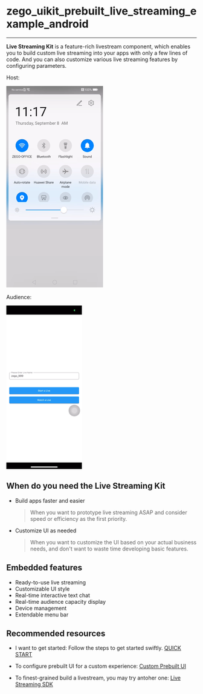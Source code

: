# zego_uikit_prebuilt_live_streaming_example_android

- - -


**Live Streaming Kit** is a feature-rich livestream component, which enables you to build custom live streaming into your apps with only a few lines of code. And you can also customize various live streaming features by configuring parameters.

Host:

![Host](images/host.gif)

Audience:

![Host](images/audience.gif)



## When do you need the Live Streaming Kit

- Build apps faster and easier
  > When you want to prototype live streaming ASAP and consider speed or efficiency as the first priority. 

- Customize UI as needed
  > When you want to customize the UI based on your actual business needs, and don't want to waste time developing basic features.


## Embedded features

- Ready-to-use live streaming
- Customizable UI style
- Real-time interactive text chat
- Real-time audience capacity display
- Device management
- Extendable menu bar


## Recommended resources



- I want to get started: Follow the steps to get started swiftly.
    [QUICK START](https://docs.zegocloud.com/article/14869)


- To configure prebuilt UI for a custom experience:
  [Custom Prebuilt UI](https://docs.zegocloud.com/article/14877)

- To finest-grained build a livestream, you may try antoher one:
  [Live Streaming SDK](https://docs.zegocloud.com/article/7927)

